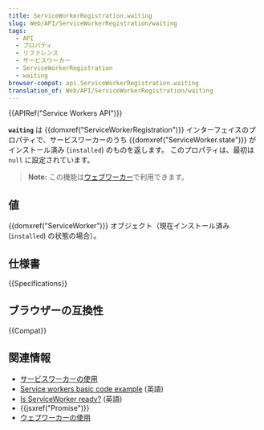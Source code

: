 ```yaml
---
title: ServiceWorkerRegistration.waiting
slug: Web/API/ServiceWorkerRegistration/waiting
tags:
  - API
  - プロパティ
  - リファレンス
  - サービスワーカー
  - ServiceWorkerRegistration
  - waiting
browser-compat: api.ServiceWorkerRegistration.waiting
translation_of: Web/API/ServiceWorkerRegistration/waiting
---
```

{{APIRef("Service Workers API")}}

**`waiting`** は {{domxref("ServiceWorkerRegistration")}} インターフェイスのプロパティで、サービスワーカーのうち {{domxref("ServiceWorker.state")}} がインストール済み (`installed`) のものを返します。 このプロパティは、最初は `null` に設定されています。

> **Note:** この機能は[ウェブワーカー](/ja/docs/Web/API/Web_Workers_API)で利用できます。

## 値

{{domxref("ServiceWorker")}} オブジェクト（現在インストール済み (`installed`) の状態の場合）。

## 仕様書

{{Specifications}}

## ブラウザーの互換性

{{Compat}}

## 関連情報

- [サービスワーカーの使用](/ja/docs/Web/API/Service_Worker_API/Using_Service_Workers)
- [Service workers basic code example](https://github.com/mdn/sw-test) (英語)
- [Is ServiceWorker ready?](https://jakearchibald.github.io/isserviceworkerready/) (英語)
- {{jsxref("Promise")}}
- [ウェブワーカーの使用](/ja/docs/Web/API/Web_Workers_API/Using_web_workers)
